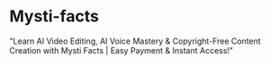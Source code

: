 # Mysti-facts
"Learn AI Video Editing, AI Voice Mastery &amp; Copyright-Free Content Creation with Mysti Facts | Easy Payment &amp; Instant Access!"

